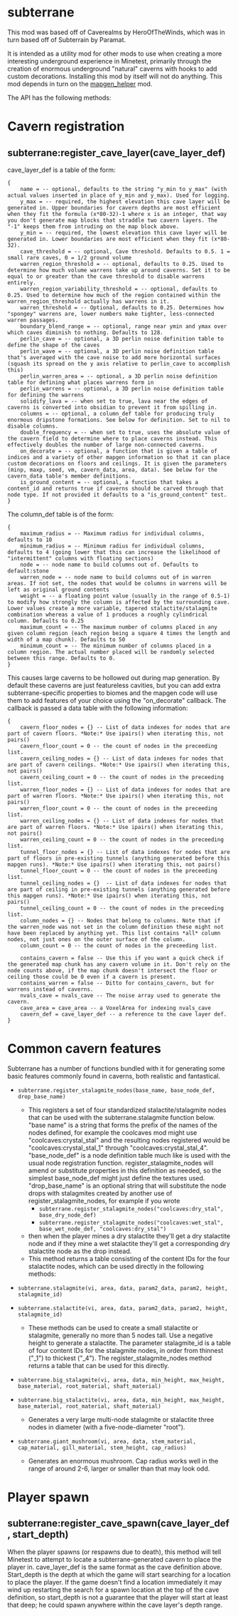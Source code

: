 # subterrane

This mod was based off of Caverealms by HeroOfTheWinds, which was in turn based off of Subterrain by Paramat.

It is intended as a utility mod for other mods to use when creating a more interesting underground experience in Minetest, primarily through the creation of enormous underground "natural" caverns with hooks to add custom decorations. Installing this mod by itself will not do anything. This mod depends in turn on the [mapgen_helper](https://github.com/minetest-mods/mapgen_helper) mod.

The API has the following methods:

# Cavern registration 

## subterrane:register_cave_layer(cave_layer_def)

cave_layer_def is a table of the form:

```
{
	name = -- optional, defaults to the string "y_min to y_max" (with actual values inserted in place of y_min and y_max). Used for logging.
	y_max = -- required, the highest elevation this cave layer will be generated in. Upper boundaries for cavern depths are most efficient when they fit the formula (x*80-32)-1 where x is an integer, that way you don't generate map blocks that straddle two cavern layers. The "-1" keeps them from intruding on the map block above.
	y_min = -- required, the lowest elevation this cave layer will be generated in. Lower boundaries are most efficient when they fit (x*80-32).
	cave_threshold = -- optional, Cave threshold. Defaults to 0.5. 1 = small rare caves, 0 = 1/2 ground volume
	warren_region_threshold = -- optional, defaults to 0.25. Used to determine how much volume warrens take up around caverns. Set it to be equal to or greater than the cave threshold to disable warrens entirely.
	warren_region_variability_threshold = -- optional, defaults to 0.25. Used to determine how much of the region contained within the warren_region_threshold actually has warrens in it.
	warren_threshold = -- Optional, defaults to 0.25. Determines how "spongey" warrens are, lower numbers make tighter, less-connected warren passages.
	boundary_blend_range = -- optional, range near ymin and ymax over which caves diminish to nothing. Defaults to 128.
	perlin_cave = -- optional, a 3D perlin noise definition table to define the shape of the caves
	perlin_wave = -- optional, a 3D perlin noise definition table that's averaged with the cave noise to add more horizontal surfaces (squash its spread on the y axis relative to perlin_cave to accomplish this)
	perlin_warren_area = -- optional, a 3D perlin noise definition table for defining what places warrens form in
	perlin_warrens = -- optional, a 3D perlin noise definition table for defining the warrens
	solidify_lava = -- when set to true, lava near the edges of caverns is converted into obsidian to prevent it from spilling in.
	columns = -- optional, a column_def table for producing truly enormous dripstone formations. See below for definition. Set to nil to disable columns.
	double_frequency = -- when set to true, uses the absolute value of the cavern field to determine where to place caverns instead. This effectively doubles the number of large non-connected caverns.
	on_decorate = -- optional, a function that is given a table of indices and a variety of other mapgen information so that it can place custom decorations on floors and ceilings. It is given the parameters (minp, maxp, seed, vm, cavern_data, area, data). See below for the cavern_data table's member definitions.
	is_ground_content = -- optional, a function that takes a content_id and returns true if caverns should be carved through that node type. If not provided it defaults to a "is_ground_content" test.
}
```

The column_def table is of the form:

```
{
	maximum_radius = -- Maximum radius for individual columns, defaults to 10
	minimum_radius = -- Minimum radius for individual columns, defaults to 4 (going lower that this can increase the likelihood of "intermittent" columns with floating sections)
	node = -- node name to build columns out of. Defaults to default:stone
	warren_node = -- node name to build columns out of in warren areas. If not set, the nodes that would be columns in warrens will be left as original ground contents
	weight = -- a floating point value (usually in the range of 0.5-1) to modify how strongly the column is affected by the surrounding cave. Lower values create a more variable, tapered stalactite/stalagmite combination whereas a value of 1 produces a roughly cylindrical column. Defaults to 0.25
	maximum_count = -- The maximum number of columns placed in any given column region (each region being a square 4 times the length and width of a map chunk). Defaults to 50
	minimum_count = -- The minimum number of columns placed in a column region. The actual number placed will be randomly selected between this range. Defaults to 0.
}
```


This causes large caverns to be hollowed out during map generation. By default these caverns are just featureless cavities, but you can add extra subterrane-specific properties to biomes and the mapgen code will use them to add features of your choice using the "on_decorate" callback. The callback is passed a data table with the following information:

```
{
	cavern_floor_nodes = {} -- List of data indexes for nodes that are part of cavern floors. *Note:* Use ipairs() when iterating this, not pairs()
	cavern_floor_count = 0 -- the count of nodes in the preceeding list.
	cavern_ceiling_nodes = {} -- List of data indexes for nodes that are part of cavern ceilings. *Note:* Use ipairs() when iterating this, not pairs()
	cavern_ceiling_count = 0 -- the count of nodes in the preceeding list.
	warren_floor_nodes = {} -- List of data indexes for nodes that are part of warren floors. *Note:* Use ipairs() when iterating this, not pairs()
	warren_floor_count = 0 -- the count of nodes in the preceeding list.
	warren_ceiling_nodes = {} -- List of data indexes for nodes that are part of warren floors. *Note:* Use ipairs() when iterating this, not pairs()
	warren_ceiling_count = 0 -- the count of nodes in the preceeding list.
	tunnel_floor_nodes = {} -- List of data indexes for nodes that are part of floors in pre-existing tunnels (anything generated before this mapgen runs). *Note:* Use ipairs() when iterating this, not pairs()
	tunnel_floor_count = 0 -- the count of nodes in the preceeding list.
	tunnel_ceiling_nodes = {}  -- List of data indexes for nodes that are part of ceiling in pre-existing tunnels (anything generated before this mapgen runs). *Note:* Use ipairs() when iterating this, not pairs()
	tunnel_ceiling_count = 0 -- the count of nodes in the preceeding list.
	column_nodes = {} -- Nodes that belong to columns. Note that if the warren_node was not set in the column definition these might not have been replaced by anything yet. This list contains *all* column nodes, not just ones on the outer surface of the column.
	column_count = 0 -- the count of nodes in the preceeding list.

	contains_cavern = false -- Use this if you want a quick check if the generated map chunk has any cavern volume in it. Don't rely on the node counts above, if the map chunk doesn't intersect the floor or ceiling those could be 0 even if a cavern is present.
	contains_warren = false -- Ditto for contains_cavern, but for warrens instead of caverns.
	nvals_cave = nvals_cave -- The noise array used to generate the cavern.
	cave_area = cave_area -- a VoxelArea for indexing nvals_cave
	cavern_def = cave_layer_def -- a reference to the cave layer def.
}
```

# Common cavern features

Subterrane has a number of functions bundled with it for generating some basic features commonly found in caverns, both realistic and fantastical.

* `subterrane.register_stalagmite_nodes(base_name, base_node_def, drop_base_name)`
	* This registers a set of four standardized stalactite/stalagmite nodes that can be used with the subterrane.stalagmite function below. "base name" is a string that forms the prefix of the names of the nodes defined, for example the coolcaves mod might use "coolcaves:crystal_stal" and the resulting nodes registered would be "coolcaves:crystal_stal_1" through "coolcaves:crystal_stal_4". "base_node_def" is a node definition table much like is used with the usual node registration function. register_stalagmite_nodes will amend or substitute properties in this definition as needed, so the simplest base_node_def might just define the textures used. "drop_base_name" is an optional string that will substitute the node drops with stalagmites created by another use of register_stalagmite_nodes, for example if you wrote
		* `subterrane.register_stalagmite_nodes("coolcaves:dry_stal", base_dry_node_def)`
		* `subterrane.register_stalagmite_nodes("coolcaves:wet_stal", base_wet_node_def, "coolcaves:dry_stal")`
	* then when the player mines a dry stalactite they'll get a dry stalactite node and if they mine a wet stalactite they'll get a corresponding dry stalactite node as the drop instead.
	* This method returns a table consisting of the content IDs for the four stalactite nodes, which can be used directly in the following methods:

* `subterrane.stalagmite(vi, area, data, param2_data, param2, height, stalagmite_id)`
* `subterrane.stalactite(vi, area, data, param2_data, param2, height, stalagmite_id)`
	* These methods can be used to create a small stalactite or stalagmite, generally no more than 5 nodes tall. Use a negative height to generate a stalactite. The parameter stalagmite_id is a table of four content IDs for the stalagmite nodes, in order from thinnest ("_1") to thickest ("_4"). The register_stalagmite_nodes method returns a table that can be used for this directly.

* `subterrane.big_stalagmite(vi, area, data, min_height, max_height, base_material, root_material, shaft_material)`
* `subterrane.big_stalactite(vi, area, data, min_height, max_height, base_material, root_material, shaft_material)`
	* Generates a very large multi-node stalagmite or stalactite three nodes in diameter (with a five-node-diameter "root").

* `subterrane.giant_mushroom(vi, area, data, stem_material, cap_material, gill_material, stem_height, cap_radius)`
	* Generates an enormous mushroom. Cap radius works well in the range of around 2-6, larger or smaller than that may look odd.

# Player spawn

## subterrane:register_cave_spawn(cave_layer_def, start_depth)

When the player spawns (or respawns due to death), this method will tell Minetest to attempt to locate a subterrane-generated cavern to place the player in. cave_layer_def is the same format as the cave definition above. Start_depth is the depth at which the game will start searching for a location to place the player. If the game doesn't find a location immediately it may wind up restarting the search for a spawn location at the top of the cave definition, so start_depth is not a guarantee that the player will start at least that deep; he could spawn anywhere within the cave layer's depth range.
